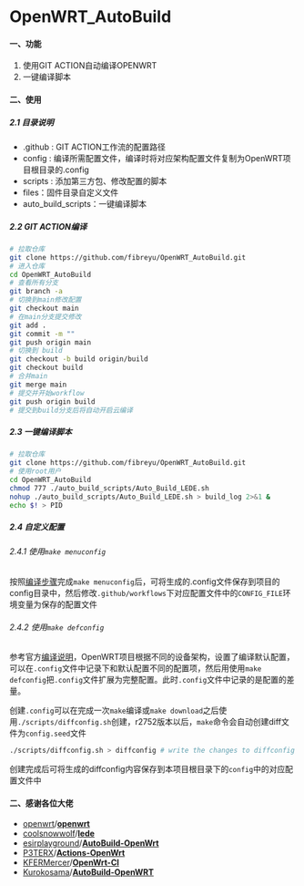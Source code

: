 # OpenWRT_AutoBuild
#### 一、功能

1. 使用GIT ACTION自动编译OPENWRT
2. 一键编译脚本

#### 二、使用

##### 2.1 目录说明

- .github : GIT ACTION工作流的配置路径
- config : 编译所需配置文件，编译时将对应架构配置文件复制为OpenWRT项目根目录的.config
- scripts : 添加第三方包、修改配置的脚本
- files：固件目录自定义文件
- auto_build_scripts：一键编译脚本

##### 2.2 GIT ACTION编译

```bash
# 拉取仓库
git clone https://github.com/fibreyu/OpenWRT_AutoBuild.git
# 进入仓库
cd OpenWRT_AutoBuild
# 查看所有分支
git branch -a
# 切换到main修改配置
git checkout main
# 在main分支提交修改
git add .
git commit -m ""
git push origin main
# 切换到 build
git checkout -b build origin/build
git checkout build
# 合并main
git merge main
# 提交并开始workflow
git push origin build
# 提交到build分支后将自动开启云编译
```

##### 2.3 一键编译脚本

```bash
# 拉取仓库
git clone https://github.com/fibreyu/OpenWRT_AutoBuild.git
# 使用root用户
cd OpenWRT_AutoBuild
chmod 777 ./auto_build_scripts/Auto_Build_LEDE.sh
nohup ./auto_build_scripts/Auto_Build_LEDE.sh > build_log 2>&1 &
echo $! > PID
```

##### 2.4 自定义配置

###### 2.4.1 使用`make menuconfig`

按照[编译步骤](https://github.com/coolsnowwolf/lede)完成`make menuconfig`后，可将生成的.config文件保存到项目的config目录中，然后修改`.github/workflows`下对应配置文件中的`CONFIG_FILE`环境变量为保存的配置文件

###### 2.4.2 使用`make defconfig`

参考官方[编译说明](https://openwrt.org/zh/docs/guide-developer/build-system/use-buildsystem)，OpenWRT项目根据不同的设备架构，设置了编译默认配置，可以在`.config`文件中记录下和默认配置不同的配置项，然后用使用`make defconfig`把`.config`文件扩展为完整配置。此时`.config`文件中记录的是配置的差量。

创建`.config`可以在完成一次`make`编译或`make download`之后使用`./scripts/diffconfig.sh`创建，r2752版本以后，`make`命令会自动创建diff文件为`config.seed`文件

```bash
./scripts/diffconfig.sh > diffconfig # write the changes to diffconfig
```

创建完成后可将生成的diffconfig内容保存到本项目根目录下的`config`中的对应配置文件中

#### 二、感谢各位大佬

- [openwrt](https://github.com/openwrt)/**[openwrt](https://github.com/openwrt/openwrt)**
- [coolsnowwolf](https://github.com/coolsnowwolf)/**[lede](https://github.com/coolsnowwolf/lede)**
- [esirplayground](https://github.com/esirplayground)/**[AutoBuild-OpenWrt](https://github.com/esirplayground/AutoBuild-OpenWrt)**
- [P3TERX](https://github.com/P3TERX)/**[Actions-OpenWrt](https://github.com/P3TERX/Actions-OpenWrt)**
- [KFERMercer](https://github.com/KFERMercer)/**[OpenWrt-CI](https://github.com/KFERMercer/OpenWrt-CI)**
- [Kurokosama](https://github.com/Kurokosama)/**[AutoBuild-OpenWRT](https://github.com/Kurokosama/AutoBuild-OpenWRT)**

